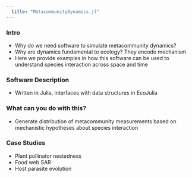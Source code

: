 ```yaml
---
  title: "MetacommunityDynamics.jl"
---
```


### Intro

- Why do we need software to simulate metacommunity dynamics?
- Why are dynamics fundamental to ecology? They encode mechanism
- Here we provide examples in how this software can be used to
understand species interaction across space and time


### Software Description
- Written in Julia, interfaces with data structures in EcoJulia

### What can you do with this?
- Generate distribution of metacommunity measurements based on
mechanistic hypotheses about species interaction

### Case Studies
- Plant pollinator nestedness
- Food web SAR
- Host parasite evolution
